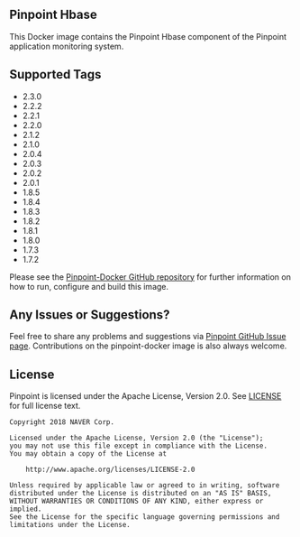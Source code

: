 ## Pinpoint Hbase

This Docker image contains the Pinpoint Hbase component of the Pinpoint application monitoring system.

## Supported Tags

- 2.3.0
- 2.2.2
- 2.2.1
- 2.2.0
- 2.1.2
- 2.1.0
- 2.0.4
- 2.0.3
- 2.0.2
- 2.0.1
- 1.8.5
- 1.8.4
- 1.8.3
- 1.8.2
- 1.8.1
- 1.8.0
- 1.7.3
- 1.7.2

Please see the [Pinpoint-Docker GitHub repository](https://github.com/naver/pinpoint-docker) for further information on
how to run, configure and build this image.

## Any Issues or Suggestions?

Feel free to share any problems and suggestions
via [Pinpoint GitHub Issue page](https://github.com/naver/pinpoint/issues). Contributions on the pinpoint-docker image
is also always welcome.

## License

Pinpoint is licensed under the Apache License, Version 2.0.
See [LICENSE](https://github.com/naver/pinpoint/blob/master/LICENSE) for full license text.

```
Copyright 2018 NAVER Corp.

Licensed under the Apache License, Version 2.0 (the "License");
you may not use this file except in compliance with the License.
You may obtain a copy of the License at

    http://www.apache.org/licenses/LICENSE-2.0

Unless required by applicable law or agreed to in writing, software
distributed under the License is distributed on an "AS IS" BASIS,
WITHOUT WARRANTIES OR CONDITIONS OF ANY KIND, either express or implied.
See the License for the specific language governing permissions and
limitations under the License.
```